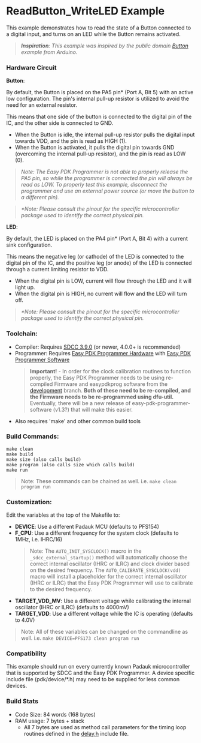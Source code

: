 # ReadButton_WriteLED Example

This example demonstrates how to read the state of a Button connected to a digital input, and turns on an LED while the Button remains activated.

> _**Inspiration**: This example was inspired by the public domain [Button](https://www.arduino.cc/en/Tutorial/Button) example from Arduino._

### Hardware Circuit

**Button**:

By default, the Button is placed on the PA5 pin* (Port A, Bit 5) with an active low configuration.  The pin's internal pull-up resistor is utilized to avoid the need for an external resistor.

This means that one side of the button is connected to the digital pin of the IC, and the other side is connected to GND.
- When the Button is idle, the internal pull-up resistor pulls the digital input towards VDD, and the pin is read as HIGH (1).
- When the Button is activated, it pulls the digital pin towards GND (overcoming the internal pull-up resistor), and the pin is read as LOW (0).

> _Note: The Easy PDK Programmer is not able to properly release the PA5 pin, so while the programmer is connected the pin will always be read as LOW.
To properly test this example, disconnect the programmer and use an external power source (or move the button to a different pin)._

>_*Note: Please consult the pinout for the specific microcontroller package used to identify the correct physical pin._

**LED**:

By default, the LED is placed on the PA4 pin* (Port A, Bit 4) with a current sink configuration.

This means the negative leg (or cathode) of the LED is connected to the digital pin of the IC, and the positive leg (or anode) of the LED is connected through a current limiting resistor to VDD.
- When the digital pin is LOW, current will flow through the LED and it will light up.
- When the digital pin is HIGH, no current will flow and the LED will turn off.

>_*Note: Please consult the pinout for the specific microcontroller package used to identify the correct physical pin._

### Toolchain:
- Compiler: Requires [SDCC 3.9.0](http://sdcc.sourceforge.net/) (or newer, 4.0.0+ is recommended)
- Programmer: Requires [Easy PDK Programmer Hardware](https://github.com/free-pdk/easy-pdk-programmer-hardware) with [Easy PDK Programmer Software](https://github.com/free-pdk/easy-pdk-programmer-software)
  > **Important!** - In order for the clock calibration routines to function properly, the Easy PDK Programmer needs to be using re-compiled Firmware and easypdkprog software from the [development](https://github.com/free-pdk/easy-pdk-programmer-software/tree/development) branch.
  > **Both of these need to be re-compiled, and the Firmware needs to be re-programmed using dfu-util.**
  > Eventually, there will be a new release of easy-pdk-programmer-software (v1.3?) that will make this easier.
- Also requires 'make' and other common build tools

### Build Commands:
```
make clean
make build
make size (also calls build)
make program (also calls size which calls build)
make run
```
> Note: These commands can be chained as well.  i.e. `make clean program run`


### Customization:
Edit the variables at the top of the Makefile to:
- **DEVICE**: Use a different Padauk MCU (defaults to PFS154)
- **F_CPU**: Use a different frequency for the system clock (defaults to 1MHz, i.e. IHRC/16)
  > Note: The `AUTO_INIT_SYSCLOCK()` macro in the `_sdcc_external_startup()` method will automatically choose the correct internal oscillator (IHRC or ILRC) and clock divider based on the desired frequency.
  > The `AUTO_CALIBRATE_SYSCLOCK(vdd)` macro will install a placeholder for the correct internal oscillator (IHRC or ILRC) that the Easy PDK Programmer will use to calibrate to the desired frequency.
- **TARGET_VDD_MV**: Use a different voltage while calibrating the internal oscillator (IHRC or ILRC) (defaults to 4000mV)
- **TARGET_VDD**: Use a different voltage while the IC is operating (defaults to 4.0V)

> Note: All of these variables can be changed on the commandline as well.  i.e. `make DEVICE=PFS173 clean program run` 

### Compatibility
This example should run on every currently known Padauk microcontroller that is supported by SDCC and the Easy PDK Programmer.
A device specific include file (pdk/device/*.h) may need to be supplied for less common devices.

### Build Stats
- Code Size: 84 words (168 bytes)
- RAM usage: 7 bytes + stack
  - All 7 bytes are used as method call parameters for the timing loop routines defined in the [delay.h](../include/delay.h) include file.

